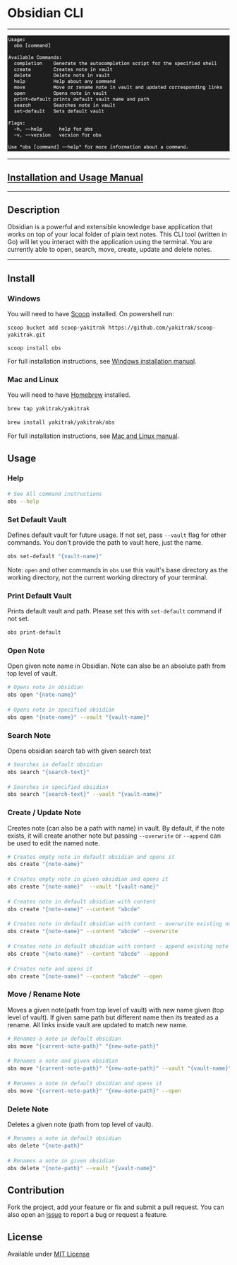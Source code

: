 # Obsidian CLI

---
![Obs Usage](./docs/usage.png)

---
## [Installation and Usage Manual](https://yakitrak.github.io/obs/)

---

## Description

Obsidian is a powerful and extensible knowledge base application 
that works on top of your local folder of plain text notes. This CLI tool (written in Go) will let you interact with the application using the terminal. You are currently able to open, search, move, create, update and delete notes.

---

## Install

### Windows
You will need to have [Scoop](https://scoop.sh/) installed. On powershell run:
```
scoop bucket add scoop-yakitrak https://github.com/yakitrak/scoop-yakitrak.git
```

```
scoop install obs
```

For full installation instructions, see [Windows installation manual](https://yakitrak.github.io/obs/docs/install/windows).

### Mac and Linux

You will need to have [Homebrew](https://brew.sh/) installed.

```Bash
brew tap yakitrak/yakitrak
```

```Bash
brew install yakitrak/yakitrak/obs
```

For full installation instructions, see [Mac and Linux manual](https://yakitrak.github.io/obs/docs/install/mac-and-linux).

## Usage

### Help

```bash
# See All command instructions
obs --help
```

### Set Default Vault

Defines default vault for future usage. If not set, pass `--vault` flag for other commands. You don't provide the path to vault here, just the name.

```bash
obs set-default "{vault-name}"
```

Note: `open` and other commands in `obs` use this vault's base directory as the working directory, not the current working directory of your terminal.

### Print Default Vault

Prints default vault and path. Please set this with `set-default` command if not set.

```bash
obs print-default
```

### Open Note

Open given note name in Obsidian. Note can also be an absolute path from top level of vault.

```bash
# Opens note in obsidian
obs open "{note-name}"

# Opens note in specified obsidian
obs open "{note-name}" --vault "{vault-name}"

```

### Search Note

Opens obsidian search tab with given search text

```bash
# Searches in default obsidian
obs search "{search-text}"

# Searches in specified obsidian
obs search "{search-text}" --vault "{vault-name}"

```

### Create / Update Note

Creates note (can also be a path with name) in vault. By default, if the note exists, it will create another note but passing `--overwrite` or `--append` can be used to edit the named note.

```bash
# Creates empty note in default obsidian and opens it
obs create "{note-name}"

# Creates empty note in given obsidian and opens it
obs create "{note-name}"  --vault "{vault-name}"

# Creates note in default obsidian with content
obs create "{note-name}" --content "abcde"

# Creates note in default obsidian with content - overwrite existing note
obs create "{note-name}" --content "abcde" --overwrite

# Creates note in default obsidian with content - append existing note
obs create "{note-name}" --content "abcde" --append

# Creates note and opens it
obs create "{note-name}" --content "abcde" --open

```

### Move / Rename Note

Moves a given note(path from top level of vault) with new name given (top level of vault). If given same path but different name then its treated as a rename. All links inside vault are updated to match new name.

```bash
# Renames a note in default obsidian
obs move "{current-note-path}" "{new-note-path}"

# Renames a note and given obsidian
obs move "{current-note-path}" "{new-note-path}" --vault "{vault-name}"

# Renames a note in default obsidian and opens it
obs move "{current-note-path}" "{new-note-path}" --open
```

### Delete Note

Deletes a given note (path from top level of vault).

```bash
# Renames a note in default obsidian
obs delete "{note-path}" 

# Renames a note in given obsidian
obs delete "{note-path}" --vault "{vault-name}"
```

## Contribution
Fork the project, add your feature or fix and submit a pull request. You can also open an [issue](https://github.com/yakitrak/obsidian-cli/issues/new/choose) to report a bug or request a feature.

## License
Available under [MIT License](./LICENSE)
